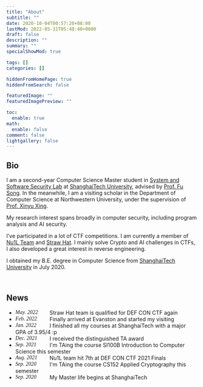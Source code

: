 ```yaml
---
title: "About"
subtitle: ""
date: 2020-10-04T00:57:20+08:00
lastMod: 2022-05-31T05:48:40+0800
draft: false
description: ""
summary: ""
specialShowMod: true

tags: []
categories: []

hiddenFromHomePage: true
hiddenFromSearch: false

featuredImage: ""
featuredImagePreview: ""

toc:
  enable: true
math:
  enable: false
comment: false
lightgallery: false
---
```


## Bio

I am a second-year Computer Science Master student in [System and Software Security Lab](https://s3l.shanghaitech.edu.cn/) at [ShanghaiTech University](https://www.shanghaitech.edu.cn/), advised by [Prof. Fu Song](http://faculty.sist.shanghaitech.edu.cn/faculty/songfu/). In the meanwhile, I am a visiting scholar in the Department of Computer Science at Northwestern University, under the supervision of [Prof. Xinyu Xing](http://xinyuxing.org/).

My research interest spans broadly in computer security, including program analysis and AI security.

I’ve participated in a lot of CTF competitions. I am currently a member of [Nu1L Team](https://www.nu1l.com/) and [Straw Hat](https://strawhat.team/). I mainly solve Crypto and AI challenges in CTFs, I also developed a great interest in reverse engineering.

I obtained my B.E. degree in Computer Science from [ShanghaiTech University](https://www.shanghaitech.edu.cn) in July 2020. 

<br>

## News

<style type="text/css">.date { width: 90px; font-family:Trebuchet MS; font-style: italic; float: left }</style>

- <span class="date">May. 2022</span> Straw Hat team is qualified for DEF CON CTF again
- <span class="date">Feb. 2022</span> Finally arrived at Evanston and started my visiting
- <span class="date">Jan. 2022</span> I finished all my courses at ShanghaiTech with a major GPA of 3.95/4 :p
- <span class="date">Dec. 2021</span> I received the distinguished TA award
- <span class="date">Sep. 2021</span> I'm TAing the course SI100B Introduction to Computer Science this semester
- <span class="date">Aug. 2021</span> Nu1L team hit 7th at DEF CON CTF 2021 Finals
- <span class="date">Sep. 2020</span> I'm TAing the course CS152 Applied Cryptography this semester
- <span class="date">Sep. 2020</span> My Master life begins at ShanghaiTech

<script>
  document.querySelector("a[href='mailto:dummy']").addEventListener("click", function(event) {
    window.open(('moc.l' + 'iamg' + '@8991' + '7q:ot' + 'liam').split('').reverse().join(''), "_self");
}, false);
  document.querySelector("a[href='mailto:dummy']").href = 'javascript:void(0)';
</script>
